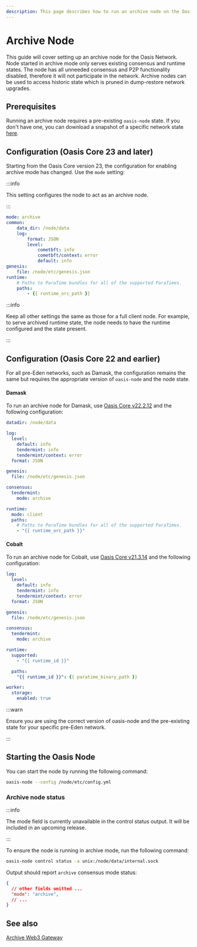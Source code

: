 ```yaml
---
description: This page describes how to run an archive node on the Oasis Network.
---
```


# Archive Node

This guide will cover setting up an archive node for the Oasis Network. Node
started in archive mode only serves existing consensus and runtime states.
The node has all unneeded consensus and P2P functionality disabled, therefore
it will not participate in the network. Archive nodes can be used to access
historic state which is pruned in dump-restore network upgrades.

## Prerequisites

Running an archive node requires a pre-existing `oasis-node` state. If you don't have one,
you can download a snapshot of a specific network state [here][snapshots].

[snapshots]: https://snapshots.oasis.io

## Configuration (Oasis Core 23 and later)

Starting from the Oasis Core version 23, the configuration for enabling archive mode has changed.
Use the `mode` setting:

:::info

This setting configures the node to act as an archive node.

:::

```yaml
mode: archive
common:
    data_dir: /node/data
    log:
        format: JSON
        level:
            cometbft: info
            cometbft/context: error
            default: info
genesis:
    file: /node/etc/genesis.json
runtime:
    # Paths to ParaTime bundles for all of the supported ParaTimes.
    paths:
        - {{ runtime_orc_path }}
```

:::info

Keep all other settings the same as those for a full client node. For example, to serve archived runtime
state, the node needs to have the runtime configured and the state present.

:::

## Configuration (Oasis Core 22 and earlier)

For all pre-Eden networks, such as Damask, the configuration remains the same but requires the
appropriate version of `oasis-node` and the node state.

#### Damask

To run an archive node for Damask, use [Oasis Core v22.2.12] and the following
configuration:

```yaml
datadir: /node/data

log:
  level:
    default: info
    tendermint: info
    tendermint/context: error
  format: JSON

genesis:
  file: /node/etc/genesis.json

consensus:
  tendermint:
    mode: archive

runtime:
  mode: client
  paths:
    # Paths to ParaTime bundles for all of the supported ParaTimes.
    - "{{ runtime_orc_path }}"
```

#### Cobalt

To run an archive node for Cobalt, use [Oasis Core v21.3.14] and the following configuration:

```yaml
log:
  level:
    default: info
    tendermint: info
    tendermint/context: error
  format: JSON

genesis:
  file: /node/etc/genesis.json

consensus:
  tendermint:
    mode: archive

runtime:
  supported:
    - "{{ runtime_id }}"

  paths:
    "{{ runtime_id }}": {{ paratime_binary_path }}

worker:
  storage:
    enabled: true
```

:::warn

Ensure you are using the correct version of oasis-node and the pre-existing state for your specific pre-Eden network.

:::

## Starting the Oasis Node

You can start the node by running the following command:

```bash
oasis-node --config /node/etc/config.yml
```

### Archive node status

:::info

The mode field is currently unavailable in the control status output. It will
be included in an upcoming release.

:::

To ensure the node is running in archive mode, run the following command:

```bash
oasis-node control status -a unix:/node/data/internal.sock
```

Output should report `archive` consensus mode status:

```json
{
  // other fields omitted ...
  "mode": "archive",
  // ...
}
```

## See also

[Archive Web3 Gateway](../web3.mdx#archive-web3-gateway)

[Oasis Core v22.2.12]: https://github.com/oasisprotocol/oasis-core/releases/tag/v22.2.12
[Oasis Core v21.3.14]: https://github.com/oasisprotocol/oasis-core/releases/tag/v21.3.14
